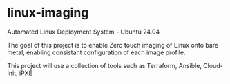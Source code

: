 # linux-imaging
Automated Linux Deployment System - Ubuntu 24.04

The goal of this project is to enable Zero touch imaging of Linux onto bare metal, enabling consistant configuration of each image profile. 

This project will use a collection of tools such as Terraform, Ansible, Cloud-Init, iPXE